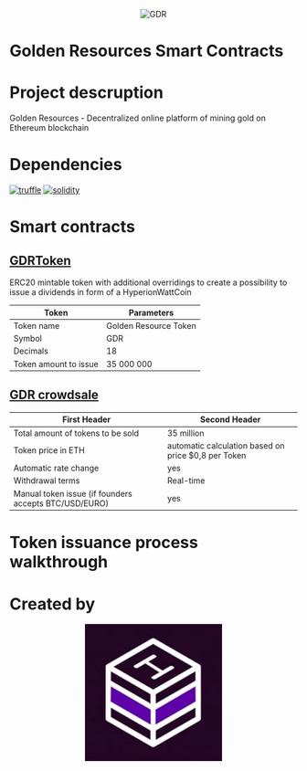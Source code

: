 <p align="center">
  <img width="240" height ="240"  alt="GDR" src = "./assets/GDR.jpg">
</p>


# Golden Resources Smart Contracts

# Project descruption 
Golden Resources - Decentralized online platform of mining gold on Ethereum blockchain


# Dependencies 
[![truffle](https://img.shields.io/badge/truffle-v3.4.11-orange.svg)](https://truffle.readthedocs.io/en/latest/)
[![solidity](https://img.shields.io/badge/solidity-docs-red.svg)](http://solidity.readthedocs.io/en/develop/types.html)

# Smart contracts

## [GDRToken](https://github.com/DenisKaizer/GDR/blob/master/contracts/GDR.sol)
ERC20 mintable token with additional overridings to create a  possibility to issue a dividends in form of a HyperionWattCoin

Token | Parameters
------------ | -------------
Token name	| Golden Resource Token
Symbol 	 | GDR
Decimals |	18
Token amount to issue |	35 000 000 

## [GDR crowdsale](https://github.com/DenisKaizer/GDR/blob/master/contracts/Crowdsale.sol)

First Header | Second Header
------------ | -------------
Total amount of tokens to be sold	| 35 million
Token price in ETH	 | automatic calculation based on price $0,8 per Token
Automatic rate change | 	yes
Withdrawal terms |	Real-time
Manual token issue (if founders accepts BTC/USD/EURO)	| yes



# Token issuance process walkthrough

# Created by 
<p align="center">
  <img width="240" height ="240" alt="Hyperion" src = "./assets/Hashlab.jpg">
</p>

